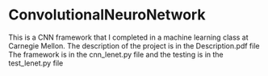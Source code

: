 # ConvolutionalNeuroNetwork
This is a CNN framework that I completed in a machine learning class at Carnegie Mellon. 
The description of the project is in the Description.pdf file
The framework is in the cnn_lenet.py file and the testing is in the test_lenet.py file
